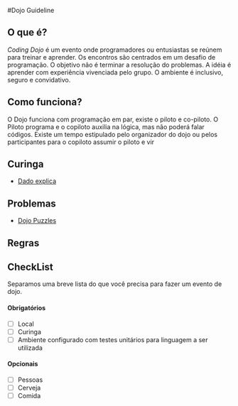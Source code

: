 #Dojo Guideline

## O que é?
*Coding Dojo* é um evento onde programadores ou entusiastas se reúnem para treinar e aprender. Os encontros são centrados em um desafio de programação.
O objetivo não é terminar a resolução do problemas. A idéia é aprender com experiência vivenciada pelo grupo. O ambiente é inclusivo, seguro e convidativo.

## Como funciona?
O Dojo funciona com programação em par, existe o piloto e co-piloto. O Piloto programa e o copiloto auxilia na lógica, mas não poderá falar códigos. Existe um tempo estipulado pelo organizador do dojo ou pelos participantes para o copiloto assumir o piloto e vir 

## Curinga

  * [Dado explica](https://dadoce.wordpress.com/2013/05/12/nostalgias-coding-dojoseiras/)

## Problemas
  
  * [Dojo Puzzles](http://dojopuzzles.com/) 

## Regras


## CheckList
Separamos uma breve lista do que você precisa para fazer um evento de dojo.

#### Obrigatórios
  - [ ] Local
  - [ ] Curinga
  - [ ] Ambiente configurado com testes unitários para linguagem a ser utilizada

#### Opcionais
  - [ ] Pessoas
  - [ ] Cerveja
  - [ ] Comida
